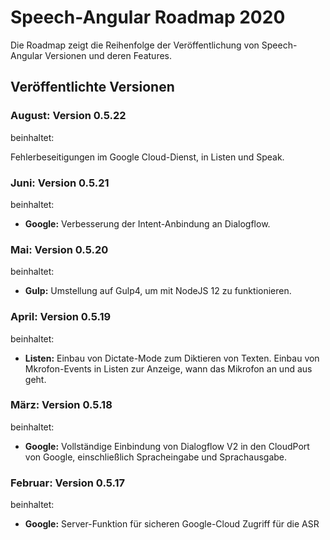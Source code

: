# Speech-Angular Roadmap 2020

Die Roadmap zeigt die Reihenfolge der Veröffentlichung von Speech-Angular Versionen und deren Features.


## Veröffentlichte Versionen


### August: Version 0.5.22

beinhaltet:

Fehlerbeseitigungen im Google Cloud-Dienst, in Listen und Speak.


### Juni: Version 0.5.21

beinhaltet:

* **Google:** Verbesserung der Intent-Anbindung an Dialogflow.


### Mai: Version 0.5.20

beinhaltet:

* **Gulp:** Umstellung auf Gulp4, um mit NodeJS 12 zu funktionieren.


### April: Version 0.5.19

beinhaltet:

* **Listen:** Einbau von Dictate-Mode zum Diktieren von Texten.
              Einbau von Mkrofon-Events in Listen zur Anzeige, wann das Mikrofon an und aus geht.


### März: Version 0.5.18

beinhaltet:

* **Google:** Vollständige Einbindung von Dialogflow V2 in den CloudPort von Google, einschließlich Spracheingabe und Sprachausgabe.


### Februar: Version 0.5.17

beinhaltet:

* **Google:** Server-Funktion für sicheren Google-Cloud Zugriff für die ASR
